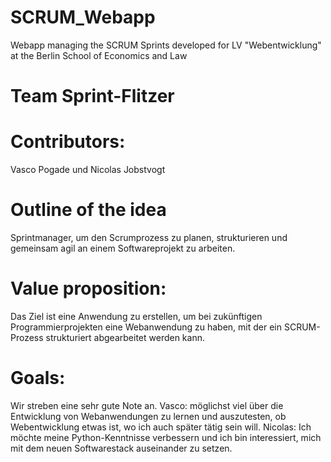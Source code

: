 # SCRUM_Webapp
Webapp managing the SCRUM Sprints developed for LV "Webentwicklung" at the Berlin School of Economics and Law

# Team Sprint-Flitzer

# Contributors: 
Vasco Pogade und Nicolas Jobstvogt

# Outline of the idea
Sprintmanager, um den Scrumprozess zu planen, strukturieren und gemeinsam agil an einem Softwareprojekt zu arbeiten.
# Value proposition: 
Das Ziel ist eine Anwendung zu erstellen, um bei zukünftigen Programmierprojekten eine Webanwendung zu haben, mit der ein SCRUM-Prozess strukturiert abgearbeitet werden kann. 

# Goals: 
Wir streben eine sehr gute Note an.
Vasco: möglichst viel über die Entwicklung von Webanwendungen zu lernen und auszutesten, ob Webentwicklung etwas ist, wo ich auch später tätig sein will.
Nicolas: Ich möchte meine Python-Kenntnisse verbessern und ich bin interessiert, mich mit dem neuen Softwarestack auseinander zu setzen.


